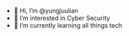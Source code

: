 - 👋 Hi, I’m @yungjuulian
- 👀 I’m interested in Cyber Security
- 🌱 I’m currently learning all things tech

<!---
yungjuulian/yungjuulian is a ✨ special ✨ repository because its `README.md` (this file) appears on your GitHub profile.
You can click the Preview link to take a look at your changes.
--->
